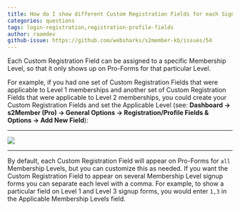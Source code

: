 ```yaml
---
title: How do I show different Custom Registration Fields for each Signup Form?
categories: questions
tags: login-registration,registration-profile-fields
author: raamdev
github-issue: https://github.com/websharks/s2member-kb/issues/54
---
```


Each Custom Registration Field can be assigned to a specific Membership Level, so that it only shows up on Pro-Forms for that particular Level.

For example, if you had one set of Custom Registration Fields that were applicable to Level 1 memberships and another set of Custom Registration Fields that were applicable to Level 2 memberships, you could create your Custom Registration Fields and set the Applicable Level (see: **Dashboard → s2Member (Pro) → General Options → Registration/Profile Fields & Options → Add New Field**):

---

![](https://cloud.githubusercontent.com/assets/53005/5847606/00097b74-a19d-11e4-95e2-546d3a70b5f4.png)

---

By default, each Custom Registration Field will appear on Pro-Forms for `all` Membership Levels, but you can customize this as needed. If you want the Custom Registration Field to appear on several Membership Level signup forms you can separate each level with a comma. For example, to show a particular field on Level 1 and Level 3 signup forms, you would enter `1,3` in the Applicable Membership Levels field.